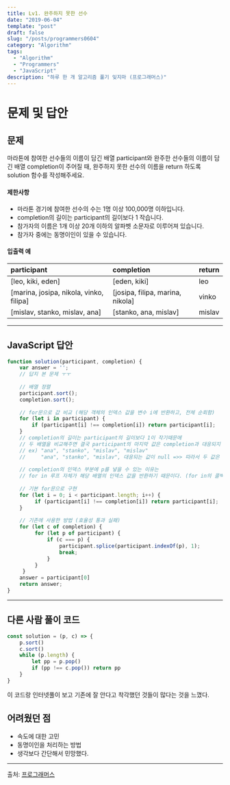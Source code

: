 ```yaml
---
title: Lv1. 완주하지 못한 선수
date: "2019-06-04"
template: "post"
draft: false
slug: "/posts/programmers0604"
category: "Algorithm"
tags:
  - "Algorithm"
  - "Programmers"
  - "JavaScript"
description: "하루 한 개 알고리즘 풀기 잊지마 (프로그래머스)"
---
```

# 문제 및 답안 

## 문제
마라톤에 참여한 선수들의 이름이 담긴 배열 participant와 완주한 선수들의 이름이 담긴 배열 completion이 주어질 때, 완주하지 못한 선수의 이름을 return 하도록 solution 함수를 작성해주세요.

#### 제한사항

- 마라톤 경기에 참여한 선수의 수는 1명 이상 100,000명 이하입니다.
- completion의 길이는 participant의 길이보다 1 작습니다.
- 참가자의 이름은 1개 이상 20개 이하의 알파벳 소문자로 이루어져 있습니다.
- 참가자 중에는 동명이인이 있을 수 있습니다.

#### 입출력 예

| participant                             | completion                       | return |
| :-------------------------------------- | :------------------------------- | :----- |
| [leo, kiki, eden]                       | [eden, kiki]                     | leo    |
| [marina, josipa, nikola, vinko, filipa] | [josipa, filipa, marina, nikola] | vinko  |
| [mislav, stanko, mislav, ana]           | [stanko, ana, mislav]            | mislav |

---

## JavaScript 답안

``` js
function solution(participant, completion) {
    var answer = '';
    // 답지 본 문제 ㅜㅜ
    
    // 배열 정렬
    participant.sort();
    completion.sort();
    
    // for문으로 값 비교 (해당 객체의 인덱스 값을 변수 i에 반환하고, 전체 순회함)
    for (let i in participant) {
        if (participant[i] !== completion[i]) return participant[i];
    }
    // completion의 길이는 participant의 길이보다 1이 작기때문에
    // 두 배열을 비교해주면 결국 participant의 마지막 값은 completion과 대응되지 않음
    // ex) "ana", "stanko", "mislav", "mislav" 
    //     "ana", "stanko", "mislav", 대응되는 값이 null =>> 따라서 두 값은 같지않다.
    
    // completion의 인덱스 부분에 p를 넣을 수 있는 이유는
    // for in 루프 자체가 해당 배열의 인덱스 값을 반환하기 때문이다. (for in의 콜백함수는 index) 
    
    // 기본 for문으로 구현
    for (let i = 0; i < participant.length; i++) {
         if (participant[i] !== completion[i]) return participant[i];
    }
    
    // 기존에 사용한 방법 (효율성 통과 실패)
    for (let c of completion) {
         for (let p of participant) {
             if (c === p) {
                 participant.splice(participant.indexOf(p), 1);
                 break;
             }
         }
     }
    answer = participant[0]
    return answer;
}
```
---

## 다른 사람 풀이 코드

``` js
const solution = (p, c) => {
    p.sort()
    c.sort()
    while (p.length) {
        let pp = p.pop()
        if (pp !== c.pop()) return pp
    }
}
```

이 코드랑 인터넷풀이 보고 기존에 잘 안다고 착각했던 것들이 많다는 것을 느꼈다.

## 어려웠던 점

- 속도에 대한 고민
- 동명이인을 처리하는 방법
- 생각보다 간단해서 민망했다.

---
출처: [프로그래머스](https://programmers.co.kr/learn/courses/30/lessons/42576)

